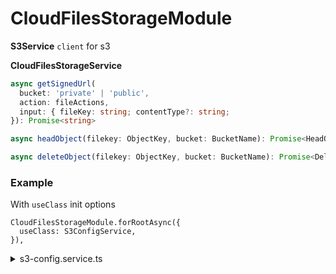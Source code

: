 # CloudFilesStorageModule

**S3Service**
`client` for s3

**CloudFilesStorageService**

```typescript
async getSignedUrl(
  bucket: 'private' | 'public',
  action: fileActions,
  input: { fileKey: string; contentType?: string;
}): Promise<string>
```

```typescript
async headObject(filekey: ObjectKey, bucket: BucketName): Promise<HeadObjectOutput>
```

```typescript
async deleteObject(filekey: ObjectKey, bucket: BucketName): Promise<DeleteObjectOutput>
```

### Example

With `useClass` init options

```
CloudFilesStorageModule.forRootAsync({
  useClass: S3ConfigService,
}),
```

</details>

  <details>
    <summary>s3-config.service.ts</summary>

```typescript
import { Injectable } from '@nestjs/common';
import { ConfigService } from '@nestjs/config';
import { S3ModuleOptions, S3OptionsFactory } from '@purrweb/cloud-files-storage';

@Injectable()
export class S3ConfigService implements S3OptionsFactory {
  constructor(private readonly configService: ConfigService) {}

  createS3Options(): S3ModuleOptions {
    return {
      region: this.configService.get<string>('s3.region'),
      accessKeyId: this.configService.get<string>('aws.accessKeyId'),
      secretAccessKey: this.configService.get<string>('aws.secretAccessKey')
    };
  }
}

```

</details>
